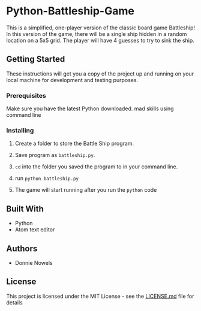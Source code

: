# Python-Battleship-Game

This is a simplified, one-player version of the classic board game Battleship! In this version of the game, there will be a single ship hidden in a random location on a 5x5 grid. The player will have 4 guesses to try to sink the ship.

## Getting Started

These instructions will get you a copy of the project up and running on your local machine for development and testing purposes.

### Prerequisites

Make sure you have the latest Python downloaded.
mad skills using command line

### Installing

1. Create a folder to store the Battle Ship program.

2. Save program as `battleship.py`.

3. `cd` into the folder you saved the program to in your command line.  

4. run `python battleship.py`

5. The game will start running after you run the `python` code


## Built With

* Python
* Atom text editor

## Authors

* Donnie Nowels

## License

This project is licensed under the MIT License - see the [LICENSE.md](LICENSE.md) file for details
